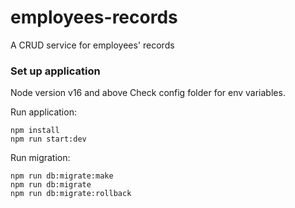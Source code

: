 # employees-records
A CRUD service for employees' records

### Set up application
Node version v16 and above
Check config folder for env variables.

Run application: 
```
npm install
npm run start:dev

```


Run migration: 
```
npm run db:migrate:make
npm run db:migrate
npm run db:migrate:rollback

```
